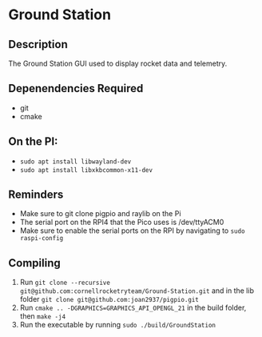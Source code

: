 # Ground Station

## Description

The Ground Station GUI used to display rocket data and telemetry.

## Depenendencies Required

- git
- cmake

## On the PI:
- ```sudo apt install libwayland-dev```
- ```sudo apt install libxkbcommon-x11-dev```

## Reminders 
- Make sure to git clone pigpio and raylib on the Pi
- The serial port on the RPI4 that the Pico uses is /dev/ttyACM0
- Make sure to enable the serial ports on the RPI by navigating to ```sudo raspi-config```
## Compiling
1. Run ```git clone --recursive git@github.com:cornellrocketryteam/Ground-Station.git``` and in the lib folder ```git clone git@github.com:joan2937/pigpio.git```
2. Run ```cmake .. -DGRAPHICS=GRAPHICS_API_OPENGL_21``` in the build folder, then ```make -j4 ``` 
3. Run the executable by running ```sudo ./build/GroundStation```

